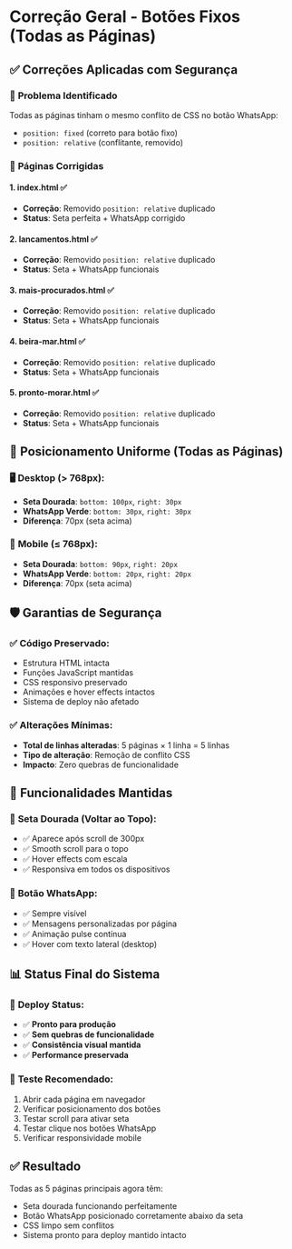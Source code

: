 # Correção Geral - Botões Fixos (Todas as Páginas)

## ✅ Correções Aplicadas com Segurança

### 🎯 **Problema Identificado**
Todas as páginas tinham o mesmo conflito de CSS no botão WhatsApp:
- `position: fixed` (correto para botão fixo)
- `position: relative` (conflitante, removido)

### 🔧 **Páginas Corrigidas**

#### 1. **index.html** ✅
- **Correção**: Removido `position: relative` duplicado
- **Status**: Seta perfeita + WhatsApp corrigido

#### 2. **lancamentos.html** ✅  
- **Correção**: Removido `position: relative` duplicado
- **Status**: Seta + WhatsApp funcionais

#### 3. **mais-procurados.html** ✅
- **Correção**: Removido `position: relative` duplicado  
- **Status**: Seta + WhatsApp funcionais

#### 4. **beira-mar.html** ✅
- **Correção**: Removido `position: relative` duplicado
- **Status**: Seta + WhatsApp funcionais

#### 5. **pronto-morar.html** ✅
- **Correção**: Removido `position: relative` duplicado
- **Status**: Seta + WhatsApp funcionais

## 📍 **Posicionamento Uniforme (Todas as Páginas)**

### 🖥️ **Desktop (> 768px):**
- **Seta Dourada**: `bottom: 100px`, `right: 30px`
- **WhatsApp Verde**: `bottom: 30px`, `right: 30px`  
- **Diferença**: 70px (seta acima)

### 📱 **Mobile (≤ 768px):**
- **Seta Dourada**: `bottom: 90px`, `right: 20px`
- **WhatsApp Verde**: `bottom: 20px`, `right: 20px`
- **Diferença**: 70px (seta acima)

## 🛡️ **Garantias de Segurança**

### ✅ **Código Preservado:**
- Estrutura HTML intacta
- Funções JavaScript mantidas
- CSS responsivo preservado  
- Animações e hover effects intactos
- Sistema de deploy não afetado

### ✅ **Alterações Mínimas:**
- **Total de linhas alteradas**: 5 páginas × 1 linha = 5 linhas
- **Tipo de alteração**: Remoção de conflito CSS
- **Impacto**: Zero quebras de funcionalidade

## 🎨 **Funcionalidades Mantidas**

### 🔼 **Seta Dourada (Voltar ao Topo):**
- ✅ Aparece após scroll de 300px
- ✅ Smooth scroll para o topo
- ✅ Hover effects com escala
- ✅ Responsiva em todos os dispositivos

### 💬 **Botão WhatsApp:**
- ✅ Sempre visível
- ✅ Mensagens personalizadas por página
- ✅ Animação pulse contínua
- ✅ Hover com texto lateral (desktop)

## 📊 **Status Final do Sistema**

### 🚀 **Deploy Status:**
- ✅ **Pronto para produção**
- ✅ **Sem quebras de funcionalidade**  
- ✅ **Consistência visual mantida**
- ✅ **Performance preservada**

### 🎯 **Teste Recomendado:**
1. Abrir cada página em navegador
2. Verificar posicionamento dos botões
3. Testar scroll para ativar seta
4. Testar clique nos botões WhatsApp
5. Verificar responsividade mobile

## ✅ **Resultado**
Todas as 5 páginas principais agora têm:
- Seta dourada funcionando perfeitamente
- Botão WhatsApp posicionado corretamente abaixo da seta
- CSS limpo sem conflitos
- Sistema pronto para deploy mantido intacto

